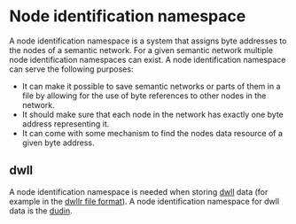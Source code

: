 # Node identification namespace

A node identification namespace is a system that assigns byte addresses to the nodes of a semantic network. For a given semantic network multiple node identification namespaces can exist. A node identification namespace can serve the following purposes:

* It can make it possible to save semantic networks or parts of them in a file by allowing for the use of byte references to other nodes in the network.
* It should make sure that each node in the network has exactly one byte address representing it.
* It can come with some mechanism to find the nodes data resource of a given byte address.
## dwll

A node identification namespace is needed when storing [dwll](../../data/graph/data-with-link-list-network.md) data (for example in the [dwllr file format](../../data/graph/data-with-link-list-rows-file.md)). A node identification namespace for dwll data is the [dudin](dwll-url-node-identification-namespace.md).